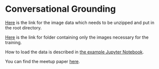 # Conversational Grounding

[Here](https://drive.google.com/file/d/14n06PPX317l_egj5rCFOltNYQDhDA_41/view?usp=sharing) is the link for the image data which needs to be unzipped and put in the root directory.

[Here](https://drive.google.com/file/d/1G8qBLyBWMnw-ikXa4EXtFzd472-Smv1m/view?usp=sharing) is the link for folder containing only the images necessary for the training.

How to load the data is described in [the example Jupyter Notebook](examples.ipynb).

You can find the meetup paper [here](papers/meetup_semdial19.pdf).
